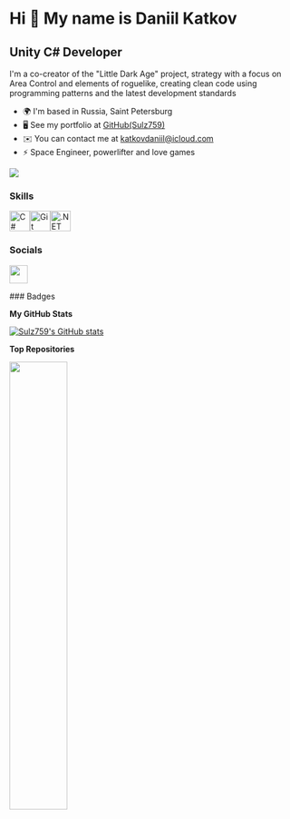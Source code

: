 Hi 👋 My name is Daniil Katkov
==============================

Unity C# Developer
-----------------------

I'm a co-creator of the "Little Dark Age" project, strategy with a focus on Area Control and elements of roguelike, creating clean code using programming patterns and the latest development standards

* 🌍  I'm based in Russia, Saint Petersburg
* 🖥️  See my portfolio at [GitHub(Sulz759)](http://github.com/Sulz759)
* ✉️  You can contact me at [katkovdaniil@icloud.com](mailto:katkovdaniil@icloud.com)
* ⚡  Space Engineer, powerlifter and love games

<a href="https://www.github.com/Sulz759" target="_blank" rel="noreferrer"><img
src="https://img.shields.io/github/followers/Sulz759?logo=github&style=for-the-badge&color=6366f1&labelColor=134e4a" /></a>
### Skills

<p align="left">
<a href="https://docs.microsoft.com/en-us/dotnet/csharp/" target="_blank" rel="noreferrer"><img src="https://raw.githubusercontent.com/danielcranney/readme-generator/main/public/icons/skills/csharp-colored.svg" width="36" height="36" alt="C#" /></a><a href="https://git-scm.com/" target="_blank" rel="noreferrer"><img src="https://raw.githubusercontent.com/danielcranney/readme-generator/main/public/icons/skills/git-colored.svg" width="36" height="36" alt="Git" /></a><a href="https://dotnet.microsoft.com/en-us/" target="_blank" rel="noreferrer"><img src="https://raw.githubusercontent.com/danielcranney/readme-generator/main/public/icons/skills/dot-net-colored.svg" width="36" height="36" alt=".NET" /></a>
</p>

### Socials

<p align="left"> <a href="https://www.github.com/Sulz759" target="_blank" rel="noreferrer"> <picture> <source media="(prefers-color-scheme: dark)" srcset="https://raw.githubusercontent.com/danielcranney/readme-generator/main/public/icons/socials/github-dark.svg" /> <source media="(prefers-color-scheme: light)" srcset="https://raw.githubusercontent.com/danielcranney/readme-generator/main/public/icons/socials/github.svg" /> <img src="https://raw.githubusercontent.com/danielcranney/readme-generator/main/public/icons/socials/github.svg" width="32" height="32" /> </picture> </a></p>
### Badges

<b>My GitHub Stats</b>

<a href="http://www.github.com/Sulz759"><img src="https://github-readme-stats.vercel.app/api?username=Sulz759&show_icons=true&hide=&count_private=true&title_color=f97316&text_color=ffffff&icon_color=6366f1&bg_color=134e4a&hide_border=true&show_icons=true" alt="Sulz759's GitHub stats" /></a>

<b>Top Repositories</b>

<div width="100%" align="center"><a href="https://github.com/Sulz759/Patterns-of-Programming-Game" align="left"><img align="left" width="45%" src="https://github-readme-stats.vercel.app/api/pin/?username=Sulz759&repo=Patterns-of-Programming-Game&title_color=f97316&text_color=ffffff&icon_color=6366f1&bg_color=134e4a&hide_border=true&locale=en" /></a></div><br /><br /><br /><br /><br /><br /><br />
